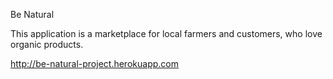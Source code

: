 Be Natural

This application is a marketplace for local farmers and customers, who love organic products.

http://be-natural-project.herokuapp.com

